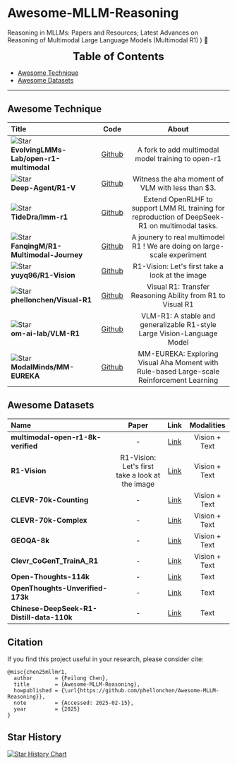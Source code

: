 # Awesome-MLLM-Reasoning
Reasoning in MLLMs: Papers and Resources; Latest Advances on Reasoning of Multimodal Large Language Models (Multimodal R1) ) 🍓

<font size=5><center><b> Table of Contents </b> </center></font>
- [Awesome Technique](#awesome-technique)
- [Awesome Datasets](#awesome-datasets)
---

## Awesome Technique
|  Title  |   Code  |   About   |
|:--------|:--------:|:--------:|
|![Star](https://img.shields.io/github/stars/EvolvingLMMs-Lab/open-r1-multimodal.svg?style=social&label=Star) <br> **EvolvingLMMs-Lab/open-r1-multimodal** <br> | [Github](https://github.com/EvolvingLMMs-Lab/open-r1-multimodal) | A fork to add multimodal model training to open-r1 |
|![Star](https://img.shields.io/github/stars/Deep-Agent/R1-V.svg?style=social&label=Star) <br> **Deep-Agent/R1-V** <br> | [Github](https://github.com/Deep-Agent/R1-V) | Witness the aha moment of VLM with less than $3. |
|![Star](https://img.shields.io/github/stars/TideDra/lmm-r1.svg?style=social&label=Star) <br> **TideDra/lmm-r1** <br> | [Github](https://github.com/TideDra/lmm-r1) | Extend OpenRLHF to support LMM RL training for reproduction of DeepSeek-R1 on multimodal tasks. |
|![Star](https://img.shields.io/github/stars/FanqingM/R1-Multimodal-Journey.svg?style=social&label=Star) <br> **FanqingM/R1-Multimodal-Journey** <br> | [Github](https://github.com/FanqingM/R1-Multimodal-Journey) | A jounery to real multimodel R1 ! We are doing on large-scale experiment |
|![Star](https://img.shields.io/github/stars/yuyq96/R1-Vision.svg?style=social&label=Star) <br> **yuyq96/R1-Vision** <br> | [Github](https://github.com/yuyq96/R1-Vision) | R1-Vision: Let's first take a look at the image |
|![Star](https://img.shields.io/github/stars/phellonchen/Visual-R1.svg?style=social&label=Star) <br> **phellonchen/Visual-R1** <br> | [Github](https://github.com/phellonchen/Visual-R1) | Visual R1: Transfer Reasoning Ability from R1 to Visual R1 |
|![Star](https://img.shields.io/github/stars/om-ai-lab/VLM-R1.svg?style=social&label=Star) <br> **om-ai-lab/VLM-R1** <br> | [Github](https://github.com/om-ai-lab/VLM-R1) | VLM-R1: A stable and generalizable R1-style Large Vision-Language Model |
|![Star](https://img.shields.io/github/stars/ModalMinds/MM-EUREKA.svg?style=social&label=Star) <br> **ModalMinds/MM-EUREKA** <br> | [Github](https://github.com/ModalMinds/MM-EUREKA) | MM-EUREKA: Exploring Visual Aha Moment with Rule-based Large-scale Reinforcement Learning |


## Awesome Datasets
| Name | Paper | Link | Modalities |
|:-----|:-----:|:----:|:----------:|
| **multimodal-open-r1-8k-verified** | - | [Link](https://huggingface.co/datasets/lmms-lab/multimodal-open-r1-8k-verified) | Vision + Text |
| **R1-Vision** | R1-Vision: Let's first take a look at the image | [Link](https://huggingface.co/collections/yuyq96/r1-vision-67a6fb7898423dca453efa83) | Vision + Text |
| **CLEVR-70k-Counting** | - | [Link](https://huggingface.co/datasets/leonardPKU/clevr_cogen_a_train) | Vision + Text |
| **CLEVR-70k-Complex** | - | [Link](https://huggingface.co/datasets/MMInstruction/Clevr_CoGenT_TrainA_70K_Complex) | Vision + Text |
| **GEOQA-8k** | - | [Link](https://huggingface.co/datasets/leonardPKU/GEOQA_R1V_Train_8K) | Vision + Text |
| **Clevr_CoGenT_TrainA_R1** | - | [Link](https://huggingface.co/datasets/MMInstruction/Clevr_CoGenT_TrainA_R1) | Vision + Text |
| **Open-Thoughts-114k** | - | [Link](https://huggingface.co/datasets/leonardPKU/GEOQA_R1V_Train_8K) | Text |
| **OpenThoughts-Unverified-173k** | - | [Link](https://huggingface.co/datasets/open-thoughts/OpenThoughts-Unverified-173k) | Text |
| **Chinese-DeepSeek-R1-Distill-data-110k** | - | [Link](https://huggingface.co/datasets/Congliu/Chinese-DeepSeek-R1-Distill-data-110k) | Text |

## Citation
If you find this project useful in your research, please consider cite:
```
@misc{chen25mllmr1,
  author       = {Feilong Chen},
  title        = {Awesome-MLLM-Reasoning},
  howpublished = {\url{https://github.com/phellonchen/Awesome-MLLM-Reasoning}},
  note         = {Accessed: 2025-02-15},
  year         = {2025}
}
```

## Star History

[![Star History Chart](https://api.star-history.com/svg?repos=phellonchen/Awesome-MLLM-Reasoning&type=Timeline)](https://star-history.com/#phellonchen/Awesome-MLLM-Reasoning&Timeline)


